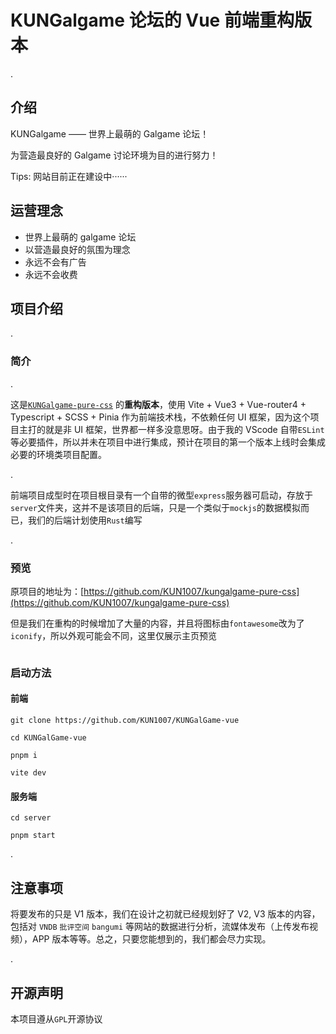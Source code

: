 # KUNGalgame 论坛的 Vue 前端重构版本

.

## 介绍

KUNGalgame  ——  世界上最萌的 Galgame 论坛！

为营造最良好的 Galgame 讨论环境为目的进行努力！

Tips: 网站目前正在建设中······



## 运营理念

- 世界上最萌的 galgame 论坛
- 以营造最良好的氛围为理念
- 永远不会有广告
- 永远不会收费



## 项目介绍

.

### 简介

.

这是[`KUNGalgame-pure-css`](https://github.com/KUN1007/kungalgame-pure-css) 的**重构版本**，使用 Vite + Vue3 + Vue-router4 + Typescript + SCSS + Pinia 作为前端技术栈，不依赖任何 UI 框架，因为这个项目主打的就是非 UI 框架，世界都一样多没意思呀。由于我的 VScode 自带`ESLint`等必要插件，所以并未在项目中进行集成，预计在项目的第一个版本上线时会集成必要的环境类项目配置。

.

前端项目成型时在项目根目录有一个自带的微型`express`服务器可启动，存放于`server`文件夹，这并不是该项目的后端，只是一个类似于`mockjs`的数据模拟而已，我们的后端计划使用`Rust`编写

.

### 预览

原项目的地址为：[https://github.com/KUN1007/kungalgame-pure-css](https://github.com/KUN1007/kungalgame-pure-css)

但是我们在重构的时候增加了大量的内容，并且将图标由`fontawesome`改为了`iconify`，所以外观可能会不同，这里仅展示主页预览

![]()

### 启动方法

#### 前端

`git clone https://github.com/KUN1007/KUNGalGame-vue`

`cd KUNGalGame-vue`

`pnpm i`

`vite dev`

#### 服务端

`cd server `

`pnpm start`

.

## 注意事项

将要发布的只是 V1 版本，我们在设计之初就已经规划好了 V2, V3 版本的内容，包括对 `VNDB` `批评空间` `bangumi` 等网站的数据进行分析，流媒体发布（上传发布视频），APP 版本等等。总之，只要您能想到的，我们都会尽力实现。

.

## 开源声明

本项目遵从`GPL`开源协议

